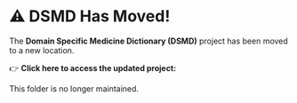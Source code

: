 # ⚠️ DSMD Has Moved!

The **Domain Specific Medicine Dictionary (DSMD)** project has been moved to a new location.

👉 **Click here to access the updated project:**


This folder is no longer maintained.

